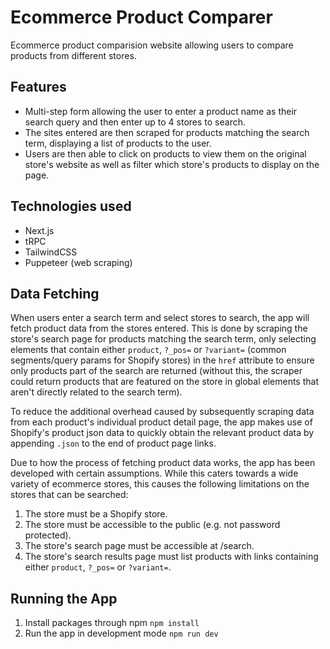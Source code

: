 # Ecommerce Product Comparer

Ecommerce product comparision website allowing users to compare products from different stores.

## Features

- Multi-step form allowing the user to enter a product name as their search query and then enter up to 4 stores to search.
- The sites entered are then scraped for products matching the search term, displaying a list of products to the user.
- Users are then able to click on products to view them on the original store's website as well as filter which store's products to display on the page.

## Technologies used

- Next.js
- tRPC
- TailwindCSS
- Puppeteer (web scraping)

## Data Fetching

When users enter a search term and select stores to search, the app will fetch product data from the stores entered. This is done by scraping the store's search page for products matching the search term, only selecting elements that contain either `product`, `?_pos=` or `?variant=` (common segments/query params for Shopify stores) in the `href` attribute to ensure only products part of the search are returned (without this, the scraper could return products that are featured on the store in global elements that aren't directly related to the search term).

To reduce the additional overhead caused by subsequently scraping data from each product's individual product detail page, the app makes use of Shopify's product json data to quickly obtain the relevant product data by appending `.json` to the end of product page links.

Due to how the process of fetching product data works, the app has been developed with certain assumptions. While this caters towards a wide variety of ecommerce stores, this causes the following limitations on the stores that can be searched:

1. The store must be a Shopify store.
2. The store must be accessible to the public (e.g. not password protected).
3. The store's search page must be accessible at /search.
4. The store's search results page must list products with links containing either `product`, `?_pos=` or `?variant=`.

## Running the App

1. Install packages through npm `npm install`
2. Run the app in development mode `npm run dev`
